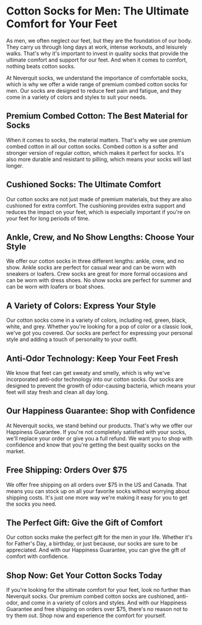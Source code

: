 # Cotton Socks for Men: The Ultimate Comfort for Your Feet

As men, we often neglect our feet, but they are the foundation of our body. They carry us through long days at work, intense workouts, and leisurely walks. That's why it's important to invest in quality socks that provide the ultimate comfort and support for our feet. And when it comes to comfort, nothing beats cotton socks.

At Neverquit socks, we understand the importance of comfortable socks, which is why we offer a wide range of premium combed cotton socks for men. Our socks are designed to reduce feet pain and fatigue, and they come in a variety of colors and styles to suit your needs.

## Premium Combed Cotton: The Best Material for Socks

When it comes to socks, the material matters. That's why we use premium combed cotton in all our cotton socks. Combed cotton is a softer and stronger version of regular cotton, which makes it perfect for socks. It's also more durable and resistant to pilling, which means your socks will last longer.

## Cushioned Socks: The Ultimate Comfort

Our cotton socks are not just made of premium materials, but they are also cushioned for extra comfort. The cushioning provides extra support and reduces the impact on your feet, which is especially important if you're on your feet for long periods of time.

## Ankle, Crew, and No Show Lengths: Choose Your Style

We offer our cotton socks in three different lengths: ankle, crew, and no show. Ankle socks are perfect for casual wear and can be worn with sneakers or loafers. Crew socks are great for more formal occasions and can be worn with dress shoes. No show socks are perfect for summer and can be worn with loafers or boat shoes.

## A Variety of Colors: Express Your Style

Our cotton socks come in a variety of colors, including red, green, black, white, and grey. Whether you're looking for a pop of color or a classic look, we've got you covered. Our socks are perfect for expressing your personal style and adding a touch of personality to your outfit.

## Anti-Odor Technology: Keep Your Feet Fresh

We know that feet can get sweaty and smelly, which is why we've incorporated anti-odor technology into our cotton socks. Our socks are designed to prevent the growth of odor-causing bacteria, which means your feet will stay fresh and clean all day long.

## Our Happiness Guarantee: Shop with Confidence

At Neverquit socks, we stand behind our products. That's why we offer our Happiness Guarantee. If you're not completely satisfied with your socks, we'll replace your order or give you a full refund. We want you to shop with confidence and know that you're getting the best quality socks on the market.

## Free Shipping: Orders Over $75

We offer free shipping on all orders over $75 in the US and Canada. That means you can stock up on all your favorite socks without worrying about shipping costs. It's just one more way we're making it easy for you to get the socks you need.

## The Perfect Gift: Give the Gift of Comfort

Our cotton socks make the perfect gift for the men in your life. Whether it's for Father's Day, a birthday, or just because, our socks are sure to be appreciated. And with our Happiness Guarantee, you can give the gift of comfort with confidence.

## Shop Now: Get Your Cotton Socks Today

If you're looking for the ultimate comfort for your feet, look no further than Neverquit socks. Our premium combed cotton socks are cushioned, anti-odor, and come in a variety of colors and styles. And with our Happiness Guarantee and free shipping on orders over $75, there's no reason not to try them out. Shop now and experience the comfort for yourself.